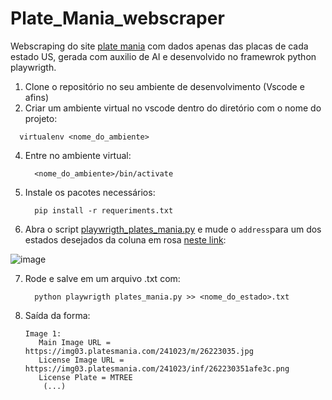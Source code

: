 # Plate_Mania_webscraper

Webscraping do site [plate mania](platesmania.com/) com dados apenas das placas de cada estado US, gerada com auxilio de AI e desenvolvido no framewrok python playwrigth.

1. Clone o repositório no seu ambiente de desenvolvimento (Vscode e afins)
2. Criar um ambiente virtual no vscode dentro do diretório com o nome do projeto:
```
  virtualenv <nome_do_ambiente>
```
4. Entre no ambiente virtual:
   ```
     <nome_do_ambiente>/bin/activate
   ```
6. Instale os pacotes necessários:
   ```
     pip install -r requeriments.txt
   ```
8. Abra o script [playwrigth_plates_mania.py](https://github.com/MathLou/Plate_Mania_webscraper/blob/main/playwrigth_plate_mania.py) e mude o ```address```para um dos estados desejados da coluna em rosa [neste link](https://platesmania.com/us/stat):
   
![image](https://github.com/user-attachments/assets/8946f942-75c3-4f97-af6b-db5e639a41bc)

7. Rode e salve em um arquivo .txt com:
   ```
     python playwrigth plates_mania.py >> <nome_do_estado>.txt
   ```
9. Saída da forma:
   ```
   Image 1:
      Main Image URL = https://img03.platesmania.com/241023/m/26223035.jpg
      License Image URL = https://img03.platesmania.com/241023/inf/262230351afe3c.png
      License Plate = MTREE
       (...)
   ```
